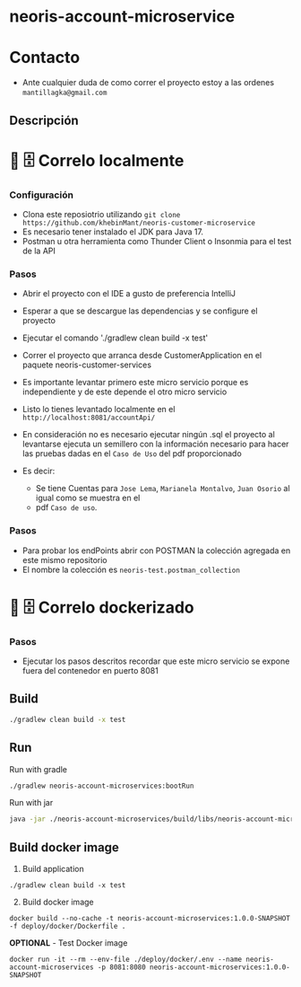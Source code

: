 # neoris-account-microservice

# Contacto

- Ante cualquier duda de como correr el proyecto estoy a las ordenes
  `mantillagka@gmail.com`


## Descripción

# 💾 🗄️  Correlo localmente

### Configuración

- Clona este reposiotrio utilizando `git clone https://github.com/khebinMant/neoris-customer-microservice`
- Es necesario tener instalado el JDK para Java 17.
- Postman u otra herramienta como Thunder Client o Insonmia para el test de la API

### Pasos
- Abrir el proyecto con el IDE a gusto de preferencia IntelliJ
- Esperar a que se descargue las dependencias y se configure el proyecto
- Ejecutar el comando './gradlew clean build -x test'
- Correr el proyecto que arranca desde CustomerApplication en el paquete neoris-customer-services
- Es importante levantar primero este micro servicio porque es independiente y de este depende el otro micro servicio
- Listo lo tienes levantado localmente en el `http://localhost:8081/accountApi/`
- En consideración no es necesario ejecutar ningún .sql el proyecto al levantarse ejecuta un semillero
  con la información necesario para hacer las pruebas dadas en el `Caso de Uso` del pdf proporcionado

- Es decir:
    - Se tiene Cuentas para `Jose Lema`, `Marianela Montalvo`,  `Juan Osorio` al igual como se muestra en el 
    - pdf `Caso de uso`.

### Pasos
- Para probar los endPoints abrir con POSTMAN la colección agregada en este mismo repositorio
- El nombre la colección es `neoris-test.postman_collection`


# 💾 🗄️  Correlo dockerizado
### Pasos
- Ejecutar los pasos descritos recordar que este micro servicio se expone fuera del contenedor en puerto 8081


## Build

```bash
./gradlew clean build -x test
```

## Run

Run with gradle

```bash
./gradlew neoris-account-microservices:bootRun
```

Run with jar

```bash
java -jar ./neoris-account-microservices/build/libs/neoris-account-microservices-1.0.0-SNAPSHOT.jar
```

## Build docker image

1) Build application

```shell
./gradlew clean build -x test
```

2) Build docker image

```shell
docker build --no-cache -t neoris-account-microservices:1.0.0-SNAPSHOT -f deploy/docker/Dockerfile .
```

**OPTIONAL** - Test Docker image

```shell
docker run -it --rm --env-file ./deploy/docker/.env --name neoris-account-microservices -p 8081:8080 neoris-account-microservices:1.0.0-SNAPSHOT
```